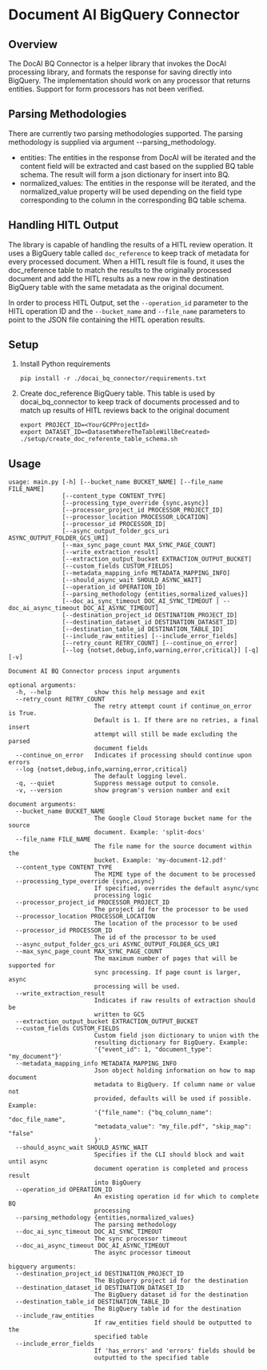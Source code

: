 # Document AI BigQuery Connector

## Overview
The DocAI BQ Connector is a helper library that invokes the DocAI processing library, and formats the response for saving directly into BigQuery. The implementation should work on any processor that returns entities. Support for form processors has not been verified.

## Parsing Methodologies
There are currently two parsing methodologies supported. The parsing methodology is supplied via argument --parsing_methodology.

- entities: The entities in the response from DocAI will be iterated and the content field will be extracted and cast based on the supplied BQ table schema. The result will form a json dictionary for insert into BQ.
- normalized_values: The entities in the response will be iterated, and the normalized_value property will be used depending on the field type corresponding to the column in the corresponding BQ table schema.

## Handling HITL Output
The library is capable of handling the results of a HITL review operation. It uses a BigQuery table called `doc_reference` to keep track of metadata for every processed document. 
When a HITL result file is found, it uses the doc_reference table to match the results to the originally processed document and add the HITL results as a new row in the destination BigQuery table with the same metadata as the original document.

In order to process HITL Output, set the `--operation_id` parameter to the HITL operation ID and the `--bucket_name` and `--file_name` parameters to point to the JSON file containing the HITL operation results.


## Setup
1. Install Python requirements
    ```commandline
    pip install -r ./docai_bq_connector/requirements.txt
    ```
2. Create doc_reference BigQuery table. This table is used by docai_bq_connector to keep track of documents processed and to match up results of HITL reviews back to the original document

   ```commandline
   export PROJECT_ID=<YourGCPProjectId>
   export DATASET_ID=<DatasetWhereTheTableWillBeCreated>
   ./setup/create_doc_referente_table_schema.sh
   ```

## Usage
```shell
usage: main.py [-h] [--bucket_name BUCKET_NAME] [--file_name FILE_NAME]
               [--content_type CONTENT_TYPE]
               [--processing_type_override {sync,async}]
               [--processor_project_id PROCESSOR_PROJECT_ID]
               [--processor_location PROCESSOR_LOCATION]
               [--processor_id PROCESSOR_ID]
               [--async_output_folder_gcs_uri ASYNC_OUTPUT_FOLDER_GCS_URI]
               [--max_sync_page_count MAX_SYNC_PAGE_COUNT]
               [--write_extraction_result]
               [--extraction_output_bucket EXTRACTION_OUTPUT_BUCKET]
               [--custom_fields CUSTOM_FIELDS]
               [--metadata_mapping_info METADATA_MAPPING_INFO]
               [--should_async_wait SHOULD_ASYNC_WAIT]
               [--operation_id OPERATION_ID]
               [--parsing_methodology {entities,normalized_values}]
               [--doc_ai_sync_timeout DOC_AI_SYNC_TIMEOUT | --doc_ai_async_timeout DOC_AI_ASYNC_TIMEOUT]
               [--destination_project_id DESTINATION_PROJECT_ID]
               [--destination_dataset_id DESTINATION_DATASET_ID]
               [--destination_table_id DESTINATION_TABLE_ID]
               [--include_raw_entities] [--include_error_fields]
               [--retry_count RETRY_COUNT] [--continue_on_error]
               [--log {notset,debug,info,warning,error,critical}] [-q] [-v]

Document AI BQ Connector process input arguments

optional arguments:
  -h, --help            show this help message and exit
  --retry_count RETRY_COUNT
                        The retry attempt count if continue_on_error is True.
                        Default is 1. If there are no retries, a final insert
                        attempt will still be made excluding the parsed
                        document fields
  --continue_on_error   Indicates if processing should continue upon errors
  --log {notset,debug,info,warning,error,critical}
                        The default logging level.
  -q, --quiet           Suppress message output to console.
  -v, --version         show program's version number and exit

document arguments:
  --bucket_name BUCKET_NAME
                        The Google Cloud Storage bucket name for the source
                        document. Example: 'split-docs'
  --file_name FILE_NAME
                        The file name for the source document within the
                        bucket. Example: 'my-document-12.pdf'
  --content_type CONTENT_TYPE
                        The MIME type of the document to be processed
  --processing_type_override {sync,async}
                        If specified, overrides the default async/sync
                        processing logic
  --processor_project_id PROCESSOR_PROJECT_ID
                        The project id for the processor to be used
  --processor_location PROCESSOR_LOCATION
                        The location of the processor to be used
  --processor_id PROCESSOR_ID
                        The id of the processor to be used
  --async_output_folder_gcs_uri ASYNC_OUTPUT_FOLDER_GCS_URI
  --max_sync_page_count MAX_SYNC_PAGE_COUNT
                        The maximum number of pages that will be supported for
                        sync processing. If page count is larger, async
                        processing will be used.
  --write_extraction_result
                        Indicates if raw results of extraction should be
                        written to GCS
  --extraction_output_bucket EXTRACTION_OUTPUT_BUCKET
  --custom_fields CUSTOM_FIELDS
                        Custom field json dictionary to union with the
                        resulting dictionary for BigQuery. Example:
                        '{"event_id": 1, "document_type": "my_document"}'
  --metadata_mapping_info METADATA_MAPPING_INFO
                        Json object holding information on how to map document
                        metadata to BigQuery. If column name or value not
                        provided, defaults will be used if possible. Example:
                        '{"file_name": {"bq_column_name": "doc_file_name",
                        "metadata_value": "my_file.pdf", "skip_map": "false"
                        }'
  --should_async_wait SHOULD_ASYNC_WAIT
                        Specifies if the CLI should block and wait until async
                        document operation is completed and process result
                        into BigQuery
  --operation_id OPERATION_ID
                        An existing operation id for which to complete BQ
                        processing
  --parsing_methodology {entities,normalized_values}
                        The parsing methodology
  --doc_ai_sync_timeout DOC_AI_SYNC_TIMEOUT
                        The sync processor timeout
  --doc_ai_async_timeout DOC_AI_ASYNC_TIMEOUT
                        The async processor timeout

bigquery arguments:
  --destination_project_id DESTINATION_PROJECT_ID
                        The BigQuery project id for the destination
  --destination_dataset_id DESTINATION_DATASET_ID
                        The BigQuery dataset id for the destination
  --destination_table_id DESTINATION_TABLE_ID
                        The BigQuery table id for the destination
  --include_raw_entities
                        If raw_entities field should be outputted to the
                        specified table
  --include_error_fields
                        If 'has_errors' and 'errors' fields should be
                        outputted to the specified table
```